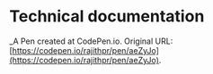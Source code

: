 # Technical documentation
 _A Pen created at CodePen.io. Original URL: [https://codepen.io/rajithpr/pen/aeZyJo](https://codepen.io/rajithpr/pen/aeZyJo).

 